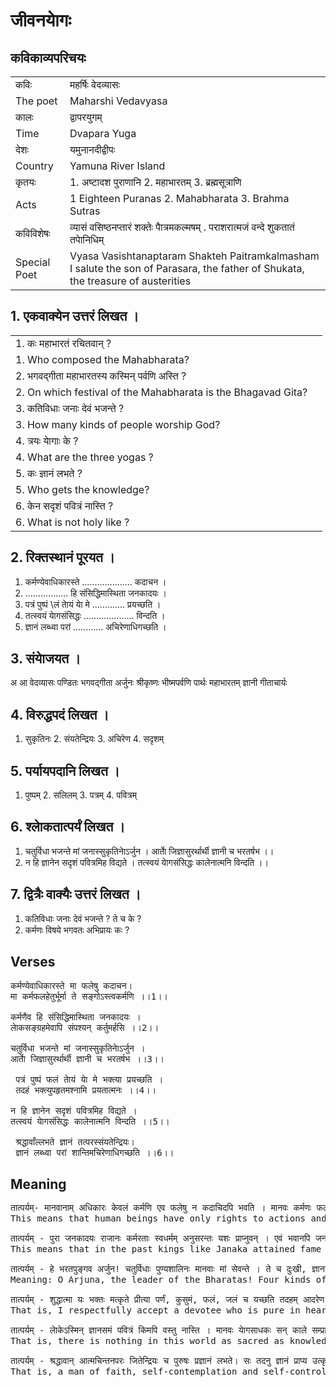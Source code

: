 # जीवनयाेगः
## कविकाव्यपरिचयः
|||
|-|-|
| कविः |महर्षिः वेदव्यासः |
| The poet |Maharshi Vedavyasa |
| कालः |द्वापरयुगम् |
| Time |Dvapara Yuga |
| देशः |यमुनानदीद्वीपः |
| Country |Yamuna River Island |
| कृतयः |1. अष्टादश पुराणानि 2. महाभारतम् 3. ब्रह्मसूत्राणि |
| Acts |1 Eighteen Puranas 2. Mahabharata 3. Brahma Sutras |
|कविविशेषः |व्यासं वसिष्ठनप्तारं शक्तेः पाैत्रमकल्मषम् . पराशरात्मजं वन्दे शुकतातं तपाेनिधिम् |
|Special Poet |Vyasa Vasishtanaptaram Shakteh Paitramkalmasham I salute the son of Parasara, the father of Shukata, the treasure of austerities


## 1. एकवाक्येन उत्तरं लिखत ।
|||
|-|-|
|1. कः महाभारतं रचितवान् ?||
|1. Who composed the Mahabharata?||
|2. भगवद्गीता महाभारतस्य कस्मिन् पर्वणि अस्ति ?||
|2. On which festival of the Mahabharata is the Bhagavad Gita?||
|3. कतिविधाः जनाः देवं भजन्ते ?||
|3. How many kinds of people worship God?||
|4. त्रयः याेगाः के ?||
|4. What are the three yogas ?||
|5. कः ज्ञानं लभते ?||
|5. Who gets the knowledge?||
|6. केन सदृशं पवित्रं नास्ति ?||
|6. What is not holy like ?||
## 2. रिक्तस्थानं पूरयत ।
1. कर्मण्येवाधिकारस्ते .................... कदाचन ।
2. ................. हि संसिद्धिमास्थिता जनकादयः ।
3. पत्रं पुष्पं \लं ताेयं याे मे ............. प्रयच्छति ।
4. तत्स्वयं याेगसंसिद्धः .................... विन्दति ।
5. ज्ञानं लब्ध्वा परां ............ अचिरेणाधिगच्छति ।
## 3. संयाेजयत ।
 अ आ
 वेदव्यासः पण्डितः
 भगवद्गीता अर्जुनः
 श्रीकृष्णः भीष्मपर्वणि
 पार्थः महाभारतम्
 ज्ञानी गीताचार्यः
## 4. विरुद्धपदं लिखत ।
1. सुकृतिनः 2. संयतेन्द्रियः 3. अचिरेण 4. सदृशम्
## 5. पर्यायपदानि लिखत ।
1. पुष्पम् 2. सलिलम् 3. पत्रम् 4. पवित्रम्
## 6. श्लाेकतात्पर्यं लिखत ।
1. चतुर्विधा भजन्ते मां जनास्सुकृतिनाेऽर्जुन ।
 आर्ताे जिज्ञासुरर्थार्थी ज्ञानी च भरतर्षभ ।।
2. न हि ज्ञानेन सदृशं पवित्रमिह विद्यते ।
 तत्स्वयं याेगसंसिद्धः कालेनात्मनि विन्दति ।।
## 7. द्वित्रैः वाक्यैः उत्तरं लिखत ।
1. कतिविधाः जनाः देवं भजन्ते ? ते च के ?
2. कर्मणः विषये भगवतः अभिप्रायः कः ? 
## Verses
<pre>
कर्मण्येवाधिकारस्ते मा फलेषु कदाचन।
मा कर्मफलहेतुर्भूर्मा ते सङ्गोऽस्त्वकर्मणि ।।1।।
  
कर्मणैव हि संसिद्धिमास्थिता जनकादयः ।
लाेकसङ्ग्रहमेवापि संपश्यन् कर्तुमर्हसि ।।2।।
  
चतुर्विधा भजन्ते मां जनास्सुकृतिनाेऽर्जुन ।
आर्ताे जिज्ञासुरर्थार्थी ज्ञानी च भरतर्षभ ।।3।।
  
 पत्रं पुष्पं फलं ताेयं याे मे भक्त्या प्रयच्छति ।
 तदहं भक्त्युपहृतमश्नामि प्रयतात्मनः ।।4।।
  
न हि ज्ञानेन सदृशं पवित्रमिह विद्यते ।
तत्स्वयं याेगसंसिद्धः कालेनात्मनि विन्दति ।।5।।
  
 श्रद्धावाँल्लभते ज्ञानं तत्परस्संयतेन्द्रियः।
 ज्ञानं लब्ध्वा परां शान्तिमचिरेणाधिगच्छति ।।6।।
</pre>
## Meaning
<pre>
तात्पर्यम्- मानवानाम् अधिकारः केवलं कर्मणि एव फलेषु न कदाचिदपि भवति । मानवः कर्मणः फलस्य स्वामी, कर्मणः कारणं वा नास्ति । किन्तु अकर्मणि आसक्तिः न भवतु ।
This means that human beings have only rights to actions and never to fruits. Man is not the master of the fruits of action, or the cause of action. But don’t be attached to inaction.

तात्पर्यम् - पुरा जनकादयः राजानः कर्मरताः स्वधर्मम् अनुसरन्तः यशः प्राप्नुवन् । एवं भवानपि जनानां मार्गदर्शनं, धर्मञ्च लक्ष्यीकृत्य एव स्वकर्म अनुसरतु।
This means that in the past kings like Janaka attained fame by following their own religion by performing rituals. Thus, you too should follow your actions with the aim of guiding people and religion.

तात्पर्यम् - हे भरतपुङ्गव अर्जुन! चतुर्विधाः पुण्यशालिनः मानवाः मां सेवन्ते । ते च दुःखी, ज्ञानाभिलाषी, ऐहिकभाेगापेक्षी पण्डितः च ।
Meaning: O Arjuna, the leader of the Bharatas! Four kinds of pious human beings serve Me. They are also miserable, seeking knowledge, and wise in their desire for worldly shares.

तात्पर्यम् - शुद्धात्मा यः भक्तः मत्कृते प्रीत्या पर्णं, कुसुमं, फलं, जलं च यच्छति तदहम् आदरेण स्वीकराेमि ।
That is, I respectfully accept a devotee who is pure in heart and lovingly offers leaves, flowers, fruits and water for My sake.

तात्पर्यम् - लाेकेऽस्मिन् ज्ञानसमं पवित्रं किमपि वस्तु नास्ति । मानवः याेगसाधकः सन् काले सम्प्राप्ते स्वयम् अनुभवेन तत् ज्ञातुं शक्नाेति ।
That is, there is nothing in this world as sacred as knowledge. That a human being, being a practitioner of yoga, can learn it by experience himself when the time comes.

तात्पर्यम् - श्रद्धावान् आत्मचिन्तनपरः जितेन्द्रियः च पुरुषः प्रज्ञानं लभते। सः तदनु ज्ञानं प्राप्य उत्कृष्टां शान्तिं शीघ्रमेव प्राप्नाेति ।
That is, a man of faith, self-contemplation and self-control attains wisdom. He then attains knowledge and soon attains excellent peace.
</pre>
